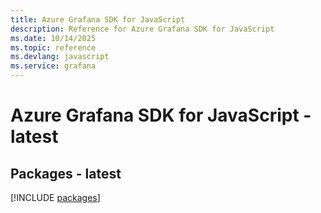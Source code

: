 ```yaml
---
title: Azure Grafana SDK for JavaScript
description: Reference for Azure Grafana SDK for JavaScript
ms.date: 10/14/2025
ms.topic: reference
ms.devlang: javascript
ms.service: grafana
---
```

# Azure Grafana SDK for JavaScript - latest
## Packages - latest
[!INCLUDE [packages](grafana-index.md)]